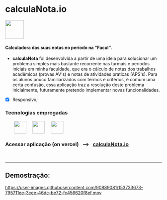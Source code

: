 # calculaNota.io

<img src="https://user-images.githubusercontent.com/90889081/153733241-f19a6deb-27f1-4356-85a8-31ae13350d4a.svg" width="60" height="60"/>

#### Calculadora das suas notas no período na "Facul".

- <strong>calculaNota</strong> foi desenvolvida a partir de uma ideia para solucionar um problema simples mais bastante recorrente nas turmais e períodos iniciais em minha faculdade, que era o cálculo de notas dos trabalhos acadêmicos (provas AV's) e notas de atividades praticas  (APS's). Para os alunos pouco familiarizados com termos e critérios, é comum uma certa confusão, essa aplicação traz a resolução deste problema inicialmente, futuramente pretendo implementar novas funcionalidades. 

- [x] Responsivo;

### Tecnologias empregadas

_&nbsp;_ _&nbsp;_ _&nbsp;_ _&nbsp;_<img src="https://cdn.jsdelivr.net/gh/devicons/devicon/icons/html5/html5-original.svg" width="40" height="40"/>  _&nbsp;_ _&nbsp;_   <img src="https://cdn.jsdelivr.net/gh/devicons/devicon/icons/css3/css3-original.svg" width="40" height="40"/> _&nbsp;_ _&nbsp;_ <img src="https://cdn.jsdelivr.net/gh/devicons/devicon/icons/javascript/javascript-original.svg" width="40" height="40"/>
<br>


###  Acessar aplicação (on vercel)  _&nbsp;_  --> _&nbsp;_  [calculaNota.io](https://calculanotaio.vercel.app/)

<br>

<hr>

## Demostração: 




https://user-images.githubusercontent.com/90889081/153733673-795711ee-3cee-46dc-be72-fc456620f8ef.mov

